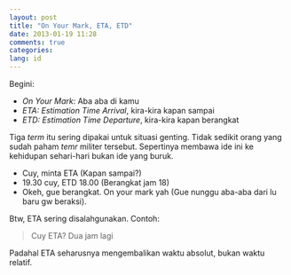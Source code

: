 ```yaml
---
layout: post
title: "On Your Mark, ETA, ETD"
date: 2013-01-19 11:28
comments: true
categories:
lang: id
---
```


Begini:

- *On Your Mark*: Aba aba di kamu
- *ETA: Estimation Time Arrival*, kira-kira kapan sampai
- *ETD: Estimation Time Departure*, kira-kira kapan berangkat

Tiga *term* itu sering dipakai untuk situasi genting.
Tidak sedikit orang yang sudah paham *temr* militer tersebut.
Sepertinya membawa ide ini ke kehidupan sehari-hari
bukan ide yang buruk.

- Cuy, minta ETA (Kapan sampai?)
- 19.30 cuy, ETD 18.00 (Berangkat jam 18)
- Okeh, gue berangkat. On your mark yah (Gue nunggu aba-aba dari lu
  baru gw beraksi).

Btw, ETA sering disalahgunakan. Contoh:

> Cuy ETA? Dua jam lagi

Padahal ETA seharusnya mengembalikan waktu absolut, bukan
waktu relatif.
